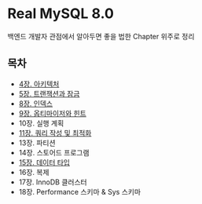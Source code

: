 # Real MySQL 8.0
백엔드 개발자 관점에서 알아두면 좋을 법한 Chapter 위주로 정리

## 목차
- [4장. 아키텍처](./contents/chapter04.md)
- [5장. 트랜잭션과 잠금](./contents/chapter05.md)
- [8장. 인덱스](./contents/chapter08.md)
- [9장. 옵티마이저와 힌트](./contents/chapter09.md)
- 10장. 실행 계획
- [11장. 쿼리 작성 및 최적화](./contents/chapter11.md)
- 13장. 파티션
- 14장. 스토어드 프로그램
- [15장. 데이터 타입](./contents/chapter15.md)
- 16장. 복제
- 17장. InnoDB 클러스터
- 18장. Performance 스키마 & Sys 스키마
